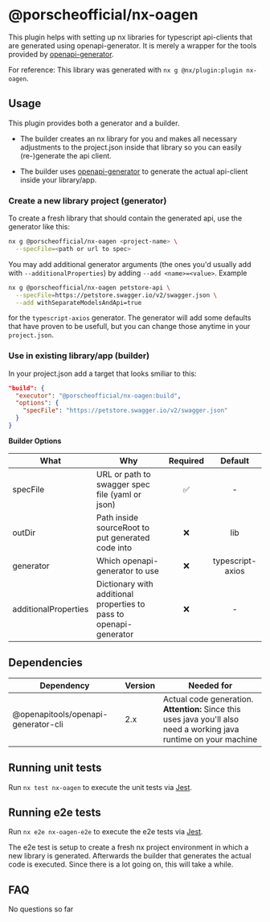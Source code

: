 # @porscheofficial/nx-oagen

This plugin helps with setting up nx libraries for typescript api-clients that are generated using openapi-generator. It is merely a wrapper for the tools provided by [openapi-generator](https://github.com/OpenAPITools/openapi-generator).

For reference: This library was generated with `nx g @nx/plugin:plugin nx-oagen`.

## Usage

This plugin provides both a generator and a builder.

-   The builder creates an nx library for you and makes all necessary adjustments to the project.json inside that library so you can easily (re-)generate the api client.

-   The builder uses [openapi-generator](https://github.com/OpenAPITools/openapi-generator) to generate the actual api-client inside your library/app.

### Create a new library project (generator)

To create a fresh library that should contain the generated api, use the generator like this:

```sh
nx g @porscheofficial/nx-oagen <project-name> \
  --specFile=<path or url to spec>
```

You may add additional generator arguments (the ones you'd usually add with `--additionalProperties`) by adding `--add <name>=<value>`. Example

```sh
nx g @porscheofficial/nx-oagen petstore-api \
  --specFile=https://petstore.swagger.io/v2/swagger.json \
  --add withSeparateModelsAndApi=true
```

for the `typescript-axios` generator. The generator will add some defaults that have proven to be usefull, but you can change those anytime in your `project.json`.

### Use in existing library/app (builder)

In your project.json add a target that looks smiliar to this:

```json
"build": {
  "executor": "@porscheofficial/nx-oagen:build",
  "options": {
    "specFile": "https://petstore.swagger.io/v2/swagger.json"
  }
}
```

**Builder Options**

| What | Why | Required | Default |
| --- | --- | :-: | :-: |
| specFile | URL or path to swagger spec file (yaml or json) | ✅ | - |
| outDir | Path inside sourceRoot to put generated code into | ❌ | lib |
| generator | Which openapi-generator to use | ❌ | typescript-axios |
| additionalProperties | Dictionary with additional properties to pass to openapi-generator | ❌ | - |

## Dependencies

| Dependency | Version | Needed for |
| --- | --- | --- |
| @openapitools/openapi-generator-cli | 2.x | Actual code generation. <br/>**Attention:** Since this uses java you'll also need a working java runtime on your machine |

 <!-- | @nx/node | latest |  | -->

## Running unit tests

Run `nx test nx-oagen` to execute the unit tests via [Jest](https://jestjs.io).

## Running e2e tests

Run `nx e2e nx-oagen-e2e` to execute the e2e tests via [Jest](https://jestjs.io).

The e2e test is setup to create a fresh nx project environment in which a new library is generated. Afterwards the builder that generates the actual code is executed. Since there is a lot going on, this will take a while.

## FAQ

No questions so far
